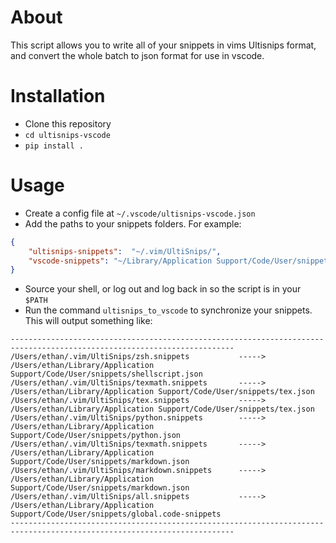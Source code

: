# About

This script allows you to write all of your snippets in vims 
Ultisnips format, and convert the whole batch to json format 
for use in vscode.

# Installation

- Clone this repository
- `cd ultisnips-vscode`
- `pip install .`

# Usage

- Create a config file at `~/.vscode/ultisnips-vscode.json`
- Add the paths to your snippets folders. For example:

``` json
{
    "ultisnips-snippets":  "~/.vim/UltiSnips/",
    "vscode-snippets": "~/Library/Application Support/Code/User/snippets/"
}
```

- Source your shell, or log out and log back in so the script is in your `$PATH`
- Run the command `ultisnips_to_vscode` to synchronize your snippets. This will
output something like:

``` 
------------------------------------------------------------------------------------------------------------------------
/Users/ethan/.vim/UltiSnips/zsh.snippets           ----->     /Users/ethan/Library/Application Support/Code/User/snippets/shellscript.json
/Users/ethan/.vim/UltiSnips/texmath.snippets       ----->     /Users/ethan/Library/Application Support/Code/User/snippets/tex.json
/Users/ethan/.vim/UltiSnips/tex.snippets           ----->     /Users/ethan/Library/Application Support/Code/User/snippets/tex.json
/Users/ethan/.vim/UltiSnips/python.snippets        ----->     /Users/ethan/Library/Application Support/Code/User/snippets/python.json
/Users/ethan/.vim/UltiSnips/texmath.snippets       ----->     /Users/ethan/Library/Application Support/Code/User/snippets/markdown.json
/Users/ethan/.vim/UltiSnips/markdown.snippets      ----->     /Users/ethan/Library/Application Support/Code/User/snippets/markdown.json
/Users/ethan/.vim/UltiSnips/all.snippets           ----->     /Users/ethan/Library/Application Support/Code/User/snippets/global.code-snippets
------------------------------------------------------------------------------------------------------------------------
```

